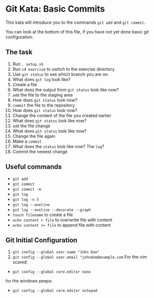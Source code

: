 # Git Kata: Basic Commits
This kata will introduce you to the commands `git add` and `git commit`.

You can look at the bottom of this file, if you have not yet done basic git configuration.
## The task

1. Run `. setup.sh`
1. Run `cd exercise` to switch to the exercise directory
1. Use `git status` to see which branch you are on.
1. What does `git log` look like?
1. Create a file
1. What does the output from `git status` look like now?
1. `add` the file to the staging area
1. How does `git status` look now?
1. `commit` the file to the repository
1. How does `git status` look now?
1. Change the content of the file you created earlier
1. What does `git status` look like now?
1. `add` the file change
1. What does `git status` look like now?
1. Change the file again
1. Make a `commit`
1. What does the `status` look like now? The `log`?
1. Commit the newest change

## Useful commands
- `git add`
- `git commit`
- `git commit -m`
- `git log`
- `git log -n 5`
- `git log --oneline`
- `git log --oneline --decorate --graph`
- `touch filename` to create a file
- `echo content > file` to overwrite file with content
- `echo content >> file` to append file with content


## Git Initial Configuration
1. `git config --global user.name "John Doe"`
1. `git config --global user.email "johndoe@example.com`
For the vim scared:
- `git config --global core.editor nano`

for the windows peeps:
- `git config --global core.editor notepad`
